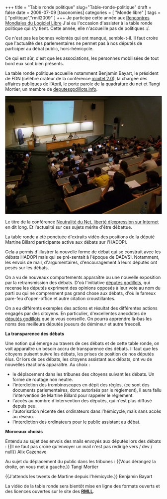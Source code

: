 +++
title = "Table ronde politique"
slug="Table-ronde-politique"
draft = false
date = 2009-07-09
[taxonomies]
categories = [ "Monde libre" ]
tags = [ "politique","rmll2009" ]
+++
Je participe cette année aux [Rencontres Mondiales du Logiciel Libre](http://2009.rmll.info)
J'ai eu l'occasion d'assister à la table ronde politique qui s'y tient.
Cette année, elle n'accueille pas de politiques :/.

Ce n'est pas les bonnes volontés qui ont manqué, semble-t-il. Il faut croire que l'actualité des parlementaires ne permet pas à nos députés de participer au débat public, hors-hémicycle.

Ce qui est sûr, c'est que les associations, les personnes mobilisées de tout bord eux sont bien présents.

La table ronde politique accueille notamment Benjamin Bayart, le président de FDN (célèbre orateur de la conférence [minitel 2.0](/post/2007/08/14/Internet-libre-ou-Minitel-20-fdn)), la chargée des affaires publiques de l'[April](http://www.april.org), le porte parole de la quadrature du net et Tangi Mortier, un membre de [deputesgodillots.info](http://www.deputesgodillots.info).

<a href="/photos/00010_coupe.jpg" title=""><img src="/photos/00010_coupe.jpg" /></a>

Le titre de la conférence [Neutralité du Net, liberté d’expression sur Internet](http://2009.rmll.info/Table-ronde-politique.html?lang=fr) en dit long. Et l'actualité sur ces sujets mérite d'être débattue.

La table ronde a été ponctuée d'extraits vidéo des positions de la député Martine Billard participante active aux débats sur l'HADOPI.

Cela a permis d'illustrer la nouvelle forme de débat qui se construit avec les débats HADOPI mais qui se pré-sentait à l'époque de DADVSI.
Notamment, les envois de mail, d'argumentaires, d'encouragement à leurs députés ont pesés sur les débats.

On a vu de nouveaux comportements apparaître ou une nouvelle exposition par la retransmission des débats.
D'où l'initiative [députés godillots](http://www.deputesgodillots.info/a-propos), qui recense les députés  expriment des opinions opposés à leur vote au nom du parti ou qui ne comprennent pas grand chose aux débats, d'où le fameux pare-feu d'open-office et autre citation croustillantes.

On a eu différents exemples des actions et résultat des différentes actions engagés par des citoyens.
En particulier, d'excellentes anecdotes de [députés godillots](http://www.deputesgodillots.info/) que je vous conseille. On pourra apprendre là-bas les noms des meilleurs députés joueurs de démineur et autre freecell.

__La transparence des débats__

Une notion qui émerge au travers de ces débats et de cette table ronde, on voit apparaître un besoin accru de transparence des débats. Il faut que les citoyens puisent suivre les débats, les prises de position de nos députés élus. Or lors de ces débats, les citoyens assistant aux débats, ont vu de nouvelles réactions apparaître.
Au choix :
* le déplacement dans les tribunes des citoyens suivant les débats. Un forme de routage non neutre.
* l'interdiction des trombinoscopes en dépit des règles, (ce sont des documents parlementaires, donc autorisés par le règlement), il aura fallu l'intervention de Martine Billard pour rappeler le règlement.
* l'accès au nombre d'intervention des députés, qui n'est plus diffusé depuis peu.
* l'autorisation récente des ordinateurs dans l'hémicycle, mais sans accès au réseau.
* l'interdiction des ordinateurs pour le public assistant au débat.

__Morceaux choisis__

Entendu au sujet des envois des mails envoyés aux députés lors des débats :
{{Il ne faut pas croire qu'envoyer un mail n'est pas redirigé vers / dev / null}} Alix Cazenave

Au sujet du déplacement du public dans les tribunes :
{{Vous dérangez la droite, on vous met à gauche.}} Tangi Mortier

{{J'attends les tweets de Martine depuis l'hémicycle.}} Benjamin Bayart

La vidéo de la table ronde sera bientôt mise en ligne des formats ouverts et des licences ouvertes sur le site des __[RMLL](http://2009.rmll.info)__.